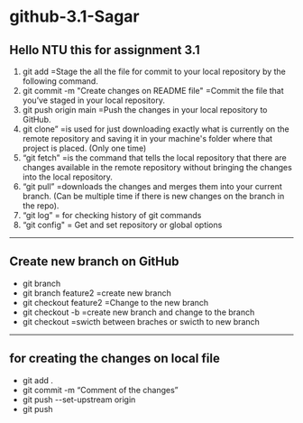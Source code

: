 # github-3.1-Sagar
## Hello NTU this for assignment 3.1

1. git add                                       =Stage the all the file for commit to your local repository by the following command.
2. git commit -m "Create changes on README file" =Commit the file that you’ve staged in your local repository.
3. git push origin main                          =Push the changes in your local repository to GitHub.
4. git clone”                                    =is used for just downloading exactly what is currently on the remote repository and saving it in your machine's folder where that project is placed. (Only one time)
5. “git fetch”                                   =is the command that tells the local repository that there are changes available in the remote repository without bringing the changes into the local repository.
6. “git pull”                                    =downloads the changes and merges them into your current branch. (Can be multiple time if there is new changes on the branch in the repo).
7. “git log”                                     = for checking history of git commands
8. “git config"                                  = Get and set repository or global options

---------------------------------------

## Create new branch on GitHub
- git branch
- git branch feature2                           =create new branch
- git checkout feature2                         =Change to the new branch 
- git checkout -b <new-branch-name>             =create new branch and change to the branch
- git checkout                                  =swicth between braches or swicth to new branch

----------------------------------------

## for creating the changes on local file
- git add .
- git commit -m “Comment of the changes”
- git push --set-upstream origin <new-branch-name>
- git push

